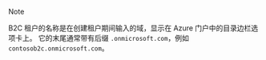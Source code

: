 > [!NOTE]
> B2C 租户的名称是在创建租户期间输入的域，显示在 Azure 门户中的目录边栏选项卡上。  它的末尾通常带有后缀 `.onmicrosoft.com`，例如 `contosob2c.onmicrosoft.com`。
> 
> 

